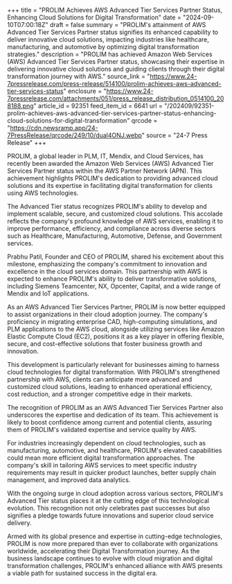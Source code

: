+++
title = "PROLIM Achieves AWS Advanced Tier Services Partner Status, Enhancing Cloud Solutions for Digital Transformation"
date = "2024-09-10T07:00:18Z"
draft = false
summary = "PROLIM's attainment of AWS Advanced Tier Services Partner status signifies its enhanced capability to deliver innovative cloud solutions, impacting industries like healthcare, manufacturing, and automotive by optimizing digital transformation strategies."
description = "PROLIM has achieved Amazon Web Services (AWS) Advanced Tier Services Partner status, showcasing their expertise in delivering innovative cloud solutions and guiding clients through their digital transformation journey with AWS."
source_link = "https://www.24-7pressrelease.com/press-release/514100/prolim-achieves-aws-advanced-tier-services-status"
enclosure = "https://www.24-7pressrelease.com/attachments/051/press_release_distribution_0514100_208188.png"
article_id = 92351
feed_item_id = 6641
url = "/202409/92351-prolim-achieves-aws-advanced-tier-services-partner-status-enhancing-cloud-solutions-for-digital-transformation"
qrcode = "https://cdn.newsramp.app/24-7PressRelease/qrcode/249/10/dual4ONJ.webp"
source = "24-7 Press Release"
+++

<p>PROLIM, a global leader in PLM, IT, Mendix, and Cloud Services, has recently been awarded the Amazon Web Services (AWS) Advanced Tier Services Partner status within the AWS Partner Network (APN). This achievement highlights PROLIM's dedication to providing advanced cloud solutions and its expertise in facilitating digital transformation for clients using AWS technologies.</p><p>The Advanced Tier status recognizes PROLIM's ability to develop and implement scalable, secure, and customized cloud solutions. This accolade reflects the company's profound knowledge of AWS services, enabling it to improve performance, efficiency, and compliance across diverse sectors such as Healthcare, Manufacturing, Automotive, Defense, and Government services.</p><p>Prabhu Patil, Founder and CEO of PROLIM, shared his excitement about this milestone, emphasizing the company's commitment to innovation and excellence in the cloud services domain. This partnership with AWS is expected to enhance PROLIM's ability to deliver transformative solutions, including Siemens Teamcenter, NX, Opcenter, Capital, and a wide range of Mendix and IoT applications.</p><p>As an AWS Advanced Tier Services Partner, PROLIM is now better equipped to assist organizations in their cloud adoption journey. The company's proficiency in migrating enterprise CAD, high-computing simulations, and PLM applications to the AWS cloud, alongside utilizing services like Amazon Elastic Compute Cloud (EC2), positions it as a key player in offering flexible, secure, and cost-effective solutions that foster business growth and innovation.</p><p>This development is particularly relevant for businesses aiming to harness cloud technologies for digital transformation. With PROLIM's strengthened partnership with AWS, clients can anticipate more advanced and customized cloud solutions, leading to enhanced operational efficiency, cost reduction, and a stronger competitive edge in their markets.</p><p>The recognition of PROLIM as an AWS Advanced Tier Services Partner also underscores the expertise and dedication of its team. This achievement is likely to boost confidence among current and potential clients, assuring them of PROLIM's validated expertise and service quality by AWS.</p><p>For industries increasingly dependent on cloud technologies, such as manufacturing, automotive, and healthcare, PROLIM's elevated capabilities could mean more efficient digital transformation approaches. The company's skill in tailoring AWS services to meet specific industry requirements may result in quicker product launches, better supply chain management, and improved data analytics.</p><p>With the ongoing surge in cloud adoption across various sectors, PROLIM's Advanced Tier status places it at the cutting edge of this technological evolution. This recognition not only celebrates past successes but also signifies a pledge towards future innovations and superior cloud service delivery.</p><p>Armed with its global presence and expertise in cutting-edge technologies, PROLIM is now more prepared than ever to collaborate with organizations worldwide, accelerating their Digital Transformation journey. As the business landscape continues to evolve with cloud migration and digital transformation challenges, PROLIM's enhanced alliance with AWS presents a viable path for sustained success in the digital era.</p>